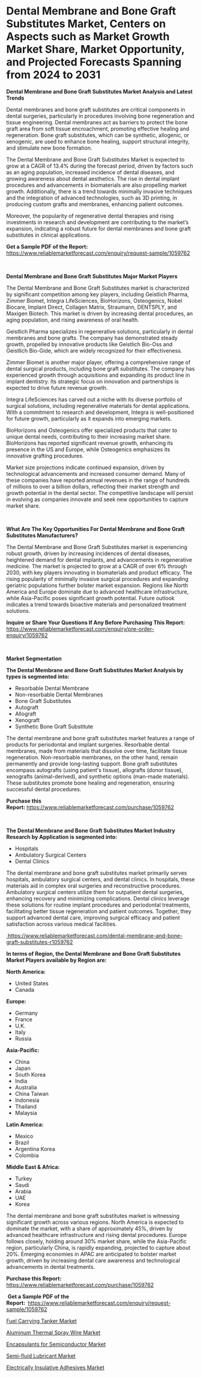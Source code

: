 <p><h1>Dental Membrane and Bone Graft Substitutes Market, Centers on Aspects such as Market Growth Market Share, Market Opportunity, and Projected Forecasts Spanning from 2024 to 2031</h1></p><p><strong>Dental Membrane and Bone Graft Substitutes Market Analysis and Latest Trends</strong></p>
<p><p>Dental membranes and bone graft substitutes are critical components in dental surgeries, particularly in procedures involving bone regeneration and tissue engineering. Dental membranes act as barriers to protect the bone graft area from soft tissue encroachment, promoting effective healing and regeneration. Bone graft substitutes, which can be synthetic, allogenic, or xenogenic, are used to enhance bone healing, support structural integrity, and stimulate new bone formation.</p><p>The Dental Membrane and Bone Graft Substitutes Market is expected to grow at a CAGR of 13.4% during the forecast period, driven by factors such as an aging population, increased incidence of dental diseases, and growing awareness about dental aesthetics. The rise in dental implant procedures and advancements in biomaterials are also propelling market growth. Additionally, there is a trend towards minimally invasive techniques and the integration of advanced technologies, such as 3D printing, in producing custom grafts and membranes, enhancing patient outcomes.</p><p>Moreover, the popularity of regenerative dental therapies and rising investments in research and development are contributing to the market’s expansion, indicating a robust future for dental membranes and bone graft substitutes in clinical applications.</p></p>
<p><strong>Get a Sample PDF of the Report:&nbsp;</strong> <a href="https://www.reliablemarketforecast.com/enquiry/request-sample/1059762?utm_campaign=1435&utm_medium=2&utm_source=Github&utm_content=ia&utm_term=11102024&utm_id=dental-membrane-and-bone-graft-substitutes">https://www.reliablemarketforecast.com/enquiry/request-sample/1059762</a></p>
<p>&nbsp;</p>
<p><strong>Dental Membrane and Bone Graft Substitutes Major Market Players</strong></p>
<p><p>The Dental Membrane and Bone Graft Substitutes market is characterized by significant competition among key players, including Geistlich Pharma, Zimmer Biomet, Integra LifeSciences, BioHorizons, Osteogenics, Nobel Biocare, Implant Direct, Collagen Matrix, Straumann, DENTSPLY, and Maxigen Biotech. This market is driven by increasing dental procedures, an aging population, and rising awareness of oral health.</p><p>Geistlich Pharma specializes in regenerative solutions, particularly in dental membranes and bone grafts. The company has demonstrated steady growth, propelled by innovative products like Geistlich Bio-Oss and Geistlich Bio-Gide, which are widely recognized for their effectiveness.</p><p>Zimmer Biomet is another major player, offering a comprehensive range of dental surgical products, including bone graft substitutes. The company has experienced growth through acquisitions and expanding its product line in implant dentistry. Its strategic focus on innovation and partnerships is expected to drive future revenue growth.</p><p>Integra LifeSciences has carved out a niche with its diverse portfolio of surgical solutions, including regenerative materials for dental applications. With a commitment to research and development, Integra is well-positioned for future growth, particularly as it expands into emerging markets.</p><p>BioHorizons and Osteogenics offer specialized products that cater to unique dental needs, contributing to their increasing market share. BioHorizons has reported significant revenue growth, enhancing its presence in the US and Europe, while Osteogenics emphasizes its innovative grafting procedures.</p><p>Market size projections indicate continued expansion, driven by technological advancements and increased consumer demand. Many of these companies have reported annual revenues in the range of hundreds of millions to over a billion dollars, reflecting their market strength and growth potential in the dental sector. The competitive landscape will persist in evolving as companies innovate and seek new opportunities to capture market share.</p></p>
<p>&nbsp;</p>
<p><strong>What Are The Key Opportunities For Dental Membrane and Bone Graft Substitutes Manufacturers?</strong></p>
<p><p>The Dental Membrane and Bone Graft Substitutes market is experiencing robust growth, driven by increasing incidences of dental diseases, heightened demand for dental implants, and advancements in regenerative medicine. The market is projected to grow at a CAGR of over 6% through 2030, with key players innovating in biomaterials and product efficacy. The rising popularity of minimally invasive surgical procedures and expanding geriatric populations further bolster market expansion. Regions like North America and Europe dominate due to advanced healthcare infrastructure, while Asia-Pacific poses significant growth potential. Future outlook indicates a trend towards bioactive materials and personalized treatment solutions.</p></p>
<p><strong>Inquire or Share Your Questions If Any Before Purchasing This Report:</strong> <a href="https://www.reliablemarketforecast.com/enquiry/pre-order-enquiry/1059762?utm_campaign=1435&utm_medium=2&utm_source=Github&utm_content=ia&utm_term=11102024&utm_id=dental-membrane-and-bone-graft-substitutes">https://www.reliablemarketforecast.com/enquiry/pre-order-enquiry/1059762</a></p>
<p>&nbsp;</p>
<p><strong>Market Segmentation</strong></p>
<p><strong>The Dental Membrane and Bone Graft Substitutes Market Analysis by types is segmented into:</strong></p>
<p><ul><li>Resorbable Dental Membrane</li><li>Non-resorbable Dental Membranes</li><li>Bone Graft Substitutes</li><li>Autograft</li><li>Allograft</li><li>Xenograft</li><li>Synthetic Bone Graft Substitute</li></ul></p>
<p><p>The dental membrane and bone graft substitutes market features a range of products for periodontal and implant surgeries. Resorbable dental membranes, made from materials that dissolve over time, facilitate tissue regeneration. Non-resorbable membranes, on the other hand, remain permanently and provide long-lasting support. Bone graft substitutes encompass autografts (using patient's tissue), allografts (donor tissue), xenografts (animal-derived), and synthetic options (man-made materials). These substitutes promote bone healing and regeneration, ensuring successful dental procedures.</p></p>
<p><strong>Purchase this Report:&nbsp;</strong><a href="https://www.reliablemarketforecast.com/purchase/1059762?utm_campaign=1435&utm_medium=2&utm_source=Github&utm_content=ia&utm_term=11102024&utm_id=dental-membrane-and-bone-graft-substitutes">https://www.reliablemarketforecast.com/purchase/1059762</a></p>
<p>&nbsp;</p>
<p><strong>The Dental Membrane and Bone Graft Substitutes Market Industry Research by Application is segmented into:</strong></p>
<p><ul><li>Hospitals</li><li>Ambulatory Surgical Centers</li><li>Dental Clinics</li></ul></p>
<p><p>The dental membrane and bone graft substitutes market primarily serves hospitals, ambulatory surgical centers, and dental clinics. In hospitals, these materials aid in complex oral surgeries and reconstructive procedures. Ambulatory surgical centers utilize them for outpatient dental surgeries, enhancing recovery and minimizing complications. Dental clinics leverage these solutions for routine implant procedures and periodontal treatments, facilitating better tissue regeneration and patient outcomes. Together, they support advanced dental care, improving surgical efficacy and patient satisfaction across various medical facilities.</p></p>
<p><a href="https://www.reliablemarketforecast.com/dental-membrane-and-bone-graft-substitutes-r1059762?utm_campaign=1435&utm_medium=2&utm_source=Github&utm_content=ia&utm_term=11102024&utm_id=dental-membrane-and-bone-graft-substitutes">&nbsp;https://www.reliablemarketforecast.com/dental-membrane-and-bone-graft-substitutes-r1059762</a></p>
<p><strong>In terms of Region, the Dental Membrane and Bone Graft Substitutes Market Players available by Region are:</strong></p>
<p>
    <p> <strong> North America: </strong>
        <ul>
            <li>United States</li>
            <li>Canada</li>
        </ul>
        </p> 
    <p> <strong> Europe: </strong>
        <ul>
            <li>Germany</li>
            <li>France</li>
            <li>U.K.</li>
            <li>Italy</li>
            <li>Russia</li>
        </ul>
        </p> 
    <p> <strong> Asia-Pacific: </strong>
        <ul>
            <li>China</li>
            <li>Japan</li>
            <li>South Korea</li>
            <li>India</li>
            <li>Australia</li>
            <li>China Taiwan</li>
            <li>Indonesia</li>
            <li>Thailand</li>
            <li>Malaysia</li>
        </ul>
        </p> 
    <p> <strong> Latin America: </strong>
        <ul>
            <li>Mexico</li>
            <li>Brazil</li>
            <li>Argentina Korea</li>
            <li>Colombia</li>
        </ul>
        </p> 
    <p> <strong> Middle East & Africa: </strong>
        <ul>
            <li>Turkey</li>
            <li>Saudi</li>
            <li>Arabia</li>
            <li>UAE</li>
            <li>Korea</li>
        </ul>
    </p>
    </p>
<p><p>The dental membrane and bone graft substitutes market is witnessing significant growth across various regions. North America is expected to dominate the market, with a share of approximately 45%, driven by advanced healthcare infrastructure and rising dental procedures. Europe follows closely, holding around 30% market share, while the Asia-Pacific region, particularly China, is rapidly expanding, projected to capture about 20%. Emerging economies in APAC are anticipated to bolster market growth, driven by increasing dental care awareness and technological advancements in dental treatments.</p></p>
<p><strong>Purchase this Report: </strong><a href="https://www.reliablemarketforecast.com/purchase/1059762?utm_campaign=1435&utm_medium=2&utm_source=Github&utm_content=ia&utm_term=11102024&utm_id=dental-membrane-and-bone-graft-substitutes">https://www.reliablemarketforecast.com/purchase/1059762</a></p>
<p>&nbsp;<strong>Get a Sample PDF of the Report:&nbsp;&nbsp;</strong><a href="https://www.reliablemarketforecast.com/enquiry/request-sample/1059762?utm_campaign=1435&utm_medium=2&utm_source=Github&utm_content=ia&utm_term=11102024&utm_id=dental-membrane-and-bone-graft-substitutes">https://www.reliablemarketforecast.com/enquiry/request-sample/1059762</a></p>
<p><strong></strong></p>
<p><p><a href="https://www.linkedin.com/pulse/fuel-carrying-tanker-market-size-type-petrol-tankerdiesel-ty4pf?utm_campaign=1435&utm_medium=2&utm_source=Github&utm_content=ia&utm_term=11102024&utm_id=dental-membrane-and-bone-graft-substitutes">Fuel Carrying Tanker Market</a></p><p><a href="https://www.linkedin.com/pulse/aluminum-thermal-spray-wire-industry-sector-new-technologies-market-a7afe?utm_campaign=1435&utm_medium=2&utm_source=Github&utm_content=ia&utm_term=11102024&utm_id=dental-membrane-and-bone-graft-substitutes">Aluminum Thermal Spray Wire Market</a></p><p><a href="https://www.linkedin.com/pulse/opportunities-challenges-encapsulants-semiconductor-market-zz53e?utm_campaign=1435&utm_medium=2&utm_source=Github&utm_content=ia&utm_term=11102024&utm_id=dental-membrane-and-bone-graft-substitutes">Encapsulants for Semiconductor Market</a></p><p><a href="https://www.linkedin.com/pulse/evaluating-global-semi-fluid-lubricant-market-trends-growth-opportunities-60jze?utm_campaign=1435&utm_medium=2&utm_source=Github&utm_content=ia&utm_term=11102024&utm_id=dental-membrane-and-bone-graft-substitutes">Semi-fluid Lubricant Market</a></p><p><a href="https://www.linkedin.com/pulse/global-electrically-insulative-adhesives-market-status-2024--qkkve?utm_campaign=1435&utm_medium=2&utm_source=Github&utm_content=ia&utm_term=11102024&utm_id=dental-membrane-and-bone-graft-substitutes">Electrically Insulative Adhesives Market</a></p></p>